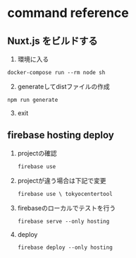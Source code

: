 # command reference

## Nuxt.js をビルドする
1. 環境に入る
```
docker-compose run --rm node sh
```
2. generateしてdistファイルの作成
```
npm run generate
```
3. exit

## firebase hosting deploy
1. projectの確認
    ```
    firebase use
    ```
2. projectが違う場合は下記で変更
    ```
    firebase use \ tokyocentertool
    ```
3. firebaseのローカルでテストを行う
    ```
    firebase serve --only hosting
    ```
4. deploy
    ```
    firebase deploy --only hosting
    ```